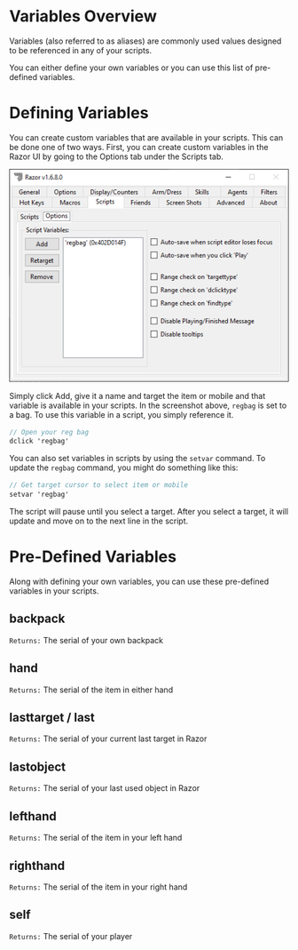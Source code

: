 # Variables Overview

Variables (also referred to as aliases) are commonly used values designed to be referenced in any of your scripts.

You can either define your own variables or you can use this list of pre-defined variables.

# Defining Variables

You can create custom variables that are available in your scripts.  This can be done one of two ways.  First, you can create custom variables in the Razor UI by going to the Options tab under the Scripts tab.

![variables](../images/scripts-options.png)

Simply click Add, give it a name and target the item or mobile and that variable is available in your scripts.  In the screenshot above, `regbag` is set to a bag.  To use this variable in a script, you simply reference it.

```csharp
// Open your reg bag
dclick 'regbag'
```

You can also set variables in scripts by using the `setvar` command.  To update the `regbag` command, you might do something like this:

```csharp
// Get target cursor to select item or mobile
setvar 'regbag'
```

The script will pause until you select a target. After you select a target, it will update and move on to the next line in the script.

# Pre-Defined Variables

Along with defining your own variables, you can use these pre-defined variables in your scripts.

## backpack

`Returns:` The serial of your own backpack

## hand

`Returns:` The serial of the item in either hand

## lasttarget / last

`Returns:` The serial of your current last target in Razor

## lastobject

`Returns:` The serial of your last used object in Razor

## lefthand

`Returns:` The serial of the item in your left hand

## righthand

`Returns:` The serial of the item in your right hand

## self

`Returns:` The serial of your player
